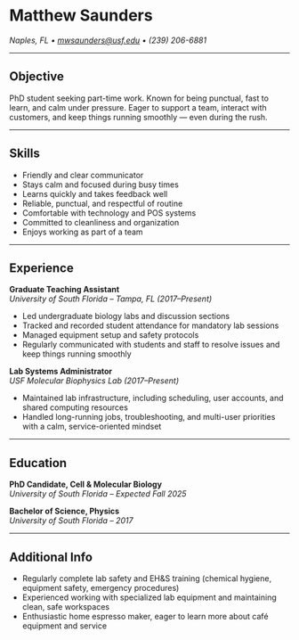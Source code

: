 # Matthew Saunders  
_Naples, FL • mwsaunders@usf.edu • (239) 206-6881_

---

## Objective  
PhD student seeking part-time work. Known for being punctual, fast to learn, and calm under pressure. Eager to support a team, interact with customers, and keep things running smoothly — even during the rush.

---

## Skills  
- Friendly and clear communicator  
- Stays calm and focused during busy times  
- Learns quickly and takes feedback well  
- Reliable, punctual, and respectful of routine  
- Comfortable with technology and POS systems  
- Committed to cleanliness and organization  
- Enjoys working as part of a team  

---

## Experience  

**Graduate Teaching Assistant**  
_University of South Florida – Tampa, FL (2017–Present)_  
- Led undergraduate biology labs and discussion sections  
- Tracked and recorded student attendance for mandatory lab sessions  
- Managed equipment setup and safety protocols  
- Regularly communicated with students and staff to resolve issues and keep things running smoothly  

**Lab Systems Administrator**  
_USF Molecular Biophysics Lab (2017–Present)_  
- Maintained lab infrastructure, including scheduling, user accounts, and shared computing resources  
- Handled long-running jobs, troubleshooting, and multi-user priorities with a calm, service-oriented mindset  

---

## Education  

**PhD Candidate, Cell & Molecular Biology**  
_University of South Florida – Expected Fall 2025_

**Bachelor of Science, Physics**  
_University of South Florida – 2017_

---

## Additional Info  
- Regularly complete lab safety and EH&S training (chemical hygiene, equipment safety, emergency procedures)  
- Experienced working with specialized lab equipment and maintaining clean, safe workspaces  
- Enthusiastic home espresso maker, eager to learn more about café equipment and service  